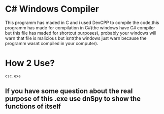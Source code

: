 # C# Windows Compiler

This programm has maded in C and i used DevCPP to compile the code,this programm has made for compilation in C#(the windows have C# compiler but this file has maded for shortcut purposes), probably your windows will warn that file is malicious but isnt(the windows just warn because the programm wasnt compiled in your computer).

# How 2 Use?

```console
csc.exe 
```

## If you have some question about the real purpose of this .exe use dnSpy to show the functions of itself
